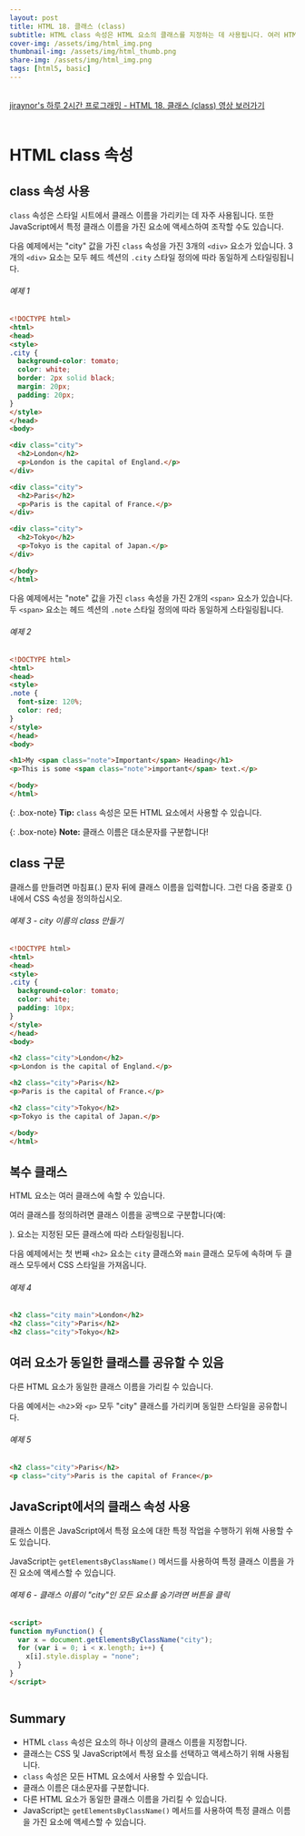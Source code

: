 ```yaml
---
layout: post
title: HTML 18. 클래스 (class)
subtitle: HTML class 속성은 HTML 요소의 클래스를 지정하는 데 사용됩니다. 여러 HTML 요소가 동일한 클래스를 공유할 수 있습니다.
cover-img: /assets/img/html_img.png
thumbnail-img: /assets/img/html_thumb.png
share-img: /assets/img/html_img.png
tags: [html5, basic]
---
```


<br>
<a href="https://youtu.be/aKpRtA4aS7o" target="_blank">jiraynor's 하루 2시간 프로그래밍 - HTML 18. 클래스 (class) 영상 보러가기</a>
<br>
<br>

# HTML class 속성

## class 속성 사용

```class``` 속성은 스타일 시트에서 클래스 이름을 가리키는 데 자주 사용됩니다. 또한 JavaScript에서 특정 클래스 이름을 가진 요소에 액세스하여 조작할 수도 있습니다.

다음 예제에서는 "city" 값을 가진 ```class``` 속성을 가진 3개의 ```<div>``` 요소가 있습니다. 3개의 ```<div>``` 요소는 모두 헤드 섹션의 ```.city``` 스타일 정의에 따라 동일하게 스타일링됩니다.

###### 예제 1

```html
<!DOCTYPE html>
<html>
<head>
<style>
.city {
  background-color: tomato;
  color: white;
  border: 2px solid black;
  margin: 20px;
  padding: 20px;
}
</style>
</head>
<body>

<div class="city">
  <h2>London</h2>
  <p>London is the capital of England.</p>
</div>

<div class="city">
  <h2>Paris</h2>
  <p>Paris is the capital of France.</p>
</div>

<div class="city">
  <h2>Tokyo</h2>
  <p>Tokyo is the capital of Japan.</p>
</div>

</body>
</html>
```

다음 예제에서는 "note" 값을 가진 ```class``` 속성을 가진 2개의 ```<span>``` 요소가 있습니다. 두 ```<span>``` 요소는 헤드 섹션의 ```.note``` 스타일 정의에 따라 동일하게 스타일링됩니다.

###### 예제 2

```html
<!DOCTYPE html>
<html>
<head>
<style>
.note {
  font-size: 120%;
  color: red;
}
</style>
</head>
<body>

<h1>My <span class="note">Important</span> Heading</h1>
<p>This is some <span class="note">important</span> text.</p>

</body>
</html>
```

{: .box-note}
**Tip:** ```class``` 속성은 모든 HTML 요소에서 사용할 수 있습니다.

{: .box-note}
**Note:** 클래스 이름은 대소문자를 구분합니다!

## class 구문

클래스를 만들려면 마침표(.) 문자 뒤에 클래스 이름을 입력합니다. 그런 다음 중괄호 {} 내에서 CSS 속성을 정의하십시오.

###### 예제 3 - city 이름의 class 만들기

```html
<!DOCTYPE html>
<html>
<head>
<style>
.city {
  background-color: tomato;
  color: white;
  padding: 10px;
}
</style>
</head>
<body>

<h2 class="city">London</h2>
<p>London is the capital of England.</p>

<h2 class="city">Paris</h2>
<p>Paris is the capital of France.</p>

<h2 class="city">Tokyo</h2>
<p>Tokyo is the capital of Japan.</p>

</body>
</html>
```

## 복수 클래스

HTML 요소는 여러 클래스에 속할 수 있습니다.

여러 클래스를 정의하려면 클래스 이름을 공백으로 구분합니다(예: <div class="city main">). 요소는 지정된 모든 클래스에 따라 스타일링됩니다.

다음 예제에서는 첫 번째 ```<h2>``` 요소는 ```city``` 클래스와 ```main``` 클래스 모두에 속하며 두 클래스 모두에서 CSS 스타일을 가져옵니다.

###### 예제 4
  
```html
<h2 class="city main">London</h2>
<h2 class="city">Paris</h2>
<h2 class="city">Tokyo</h2>
```
  
## 여러 요소가 동일한 클래스를 공유할 수 있음
  
다른 HTML 요소가 동일한 클래스 이름을 가리킬 수 있습니다.

다음 예에서는 ```<h2```>와 ```<p>``` 모두 "city" 클래스를 가리키며 동일한 스타일을 공유합니다.
  
###### 예제 5
  
```html
<h2 class="city">Paris</h2>
<p class="city">Paris is the capital of France</p>
```

## JavaScript에서의 클래스 속성 사용
  
클래스 이름은 JavaScript에서 특정 요소에 대한 특정 작업을 수행하기 위해 사용할 수도 있습니다.

JavaScript는 ```getElementsByClassName()``` 메서드를 사용하여 특정 클래스 이름을 가진 요소에 액세스할 수 있습니다.
  
###### 예제 6 - 클래스 이름이 "city"인 모든 요소를 숨기려면 버튼을 클릭
  
```html
<script>
function myFunction() {
  var x = document.getElementsByClassName("city");
  for (var i = 0; i < x.length; i++) {
    x[i].style.display = "none";
  }
}
</script>
 
```

## Summary

+ HTML ```class``` 속성은 요소의 하나 이상의 클래스 이름을 지정합니다.
+ 클래스는 CSS 및 JavaScript에서 특정 요소를 선택하고 액세스하기 위해 사용됩니다.
+ ```class``` 속성은 모든 HTML 요소에서 사용할 수 있습니다.
+ 클래스 이름은 대소문자를 구분합니다.
+ 다른 HTML 요소가 동일한 클래스 이름을 가리킬 수 있습니다.
+ JavaScript는 ```getElementsByClassName()``` 메서드를 사용하여 특정 클래스 이름을 가진 요소에 액세스할 수 있습니다.

